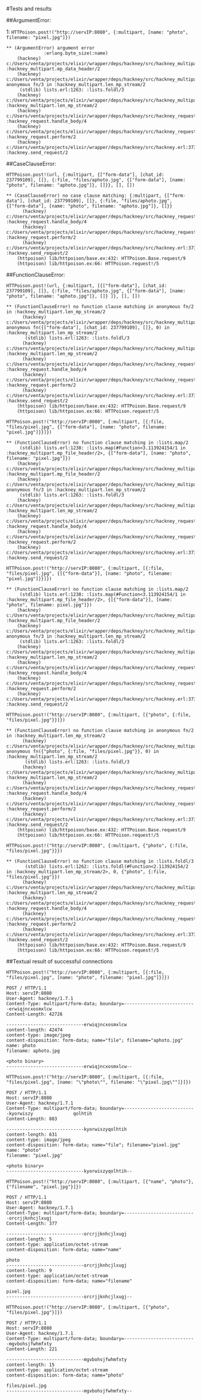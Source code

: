 #Tests and results

##ArgumentError:

1:
```HTTPoison.post!("http://servIP:8080", {:multipart, [name: "photo", filename: "pixel.jpg"]})```
```
** (ArgumentError) argument error
              :erlang.byte_size(:name)
    (hackney) c:/Users/venta/projects/elixir/wrapper/deps/hackney/src/hackney_multipart.erl:255: :hackney_multipart.mp_data_header/2
    (hackney) c:/Users/venta/projects/elixir/wrapper/deps/hackney/src/hackney_multipart.erl:177: anonymous fn/3 in :hackney_multipart.len_mp_stream/2
     (stdlib) lists.erl:1263: :lists.foldl/3
    (hackney) c:/Users/venta/projects/elixir/wrapper/deps/hackney/src/hackney_multipart.erl:159: :hackney_multipart.len_mp_stream/2
    (hackney) c:/Users/venta/projects/elixir/wrapper/deps/hackney/src/hackney_request.erl:319: :hackney_request.handle_body/4
    (hackney) c:/Users/venta/projects/elixir/wrapper/deps/hackney/src/hackney_request.erl:81: :hackney_request.perform/2
    (hackney) c:/Users/venta/projects/elixir/wrapper/deps/hackney/src/hackney.erl:373: :hackney.send_request/2
```

##CaseClauseError:

```HTTPoison.post!(url, {:multipart, {["form-data"], [chat_id: 237799109], []}, {:file, "files/aphoto.jpg", {["form-data"], [name: "photo", filename: "aphoto.jpg"]}, []}}, [], [])```

```
** (CaseClauseError) no case clause matching: {:multipart, {["form-data"], [chat_id: 237799109], []}, {:file, "files/aphoto.jpg", {["form-data"], [name: "photo", filename: "aphoto.jpg"]}, []}}
      (hackney) c:/Users/venta/projects/elixir/wrapper/deps/hackney/src/hackney_request.erl:314: :hackney_request.handle_body/4
      (hackney) c:/Users/venta/projects/elixir/wrapper/deps/hackney/src/hackney_request.erl:81: :hackney_request.perform/2
      (hackney) c:/Users/venta/projects/elixir/wrapper/deps/hackney/src/hackney.erl:373: :hackney.send_request/2
    (httpoison) lib/httpoison/base.ex:432: HTTPoison.Base.request/9
    (httpoison) lib/httpoison.ex:66: HTTPoison.request!/5
```

##FunctionClauseError:

```HTTPoison.post!(url, {:multipart, [{["form-data"], [chat_id: 237799109], []}, {:file, "files/aphoto.jpg", {["form-data"], [name: "photo", filename: "aphoto.jpg"]}, []} ]}, [], [])```

```
** (FunctionClauseError) no function clause matching in anonymous fn/2 in :hackney_multipart.len_mp_stream/2
      (hackney) c:/Users/venta/projects/elixir/wrapper/deps/hackney/src/hackney_multipart.erl:159: anonymous fn({["form-data"], [chat_id: 237799109], []}, 0) in :hackney_multipart.len_mp_stream/2
       (stdlib) lists.erl:1263: :lists.foldl/3
      (hackney) c:/Users/venta/projects/elixir/wrapper/deps/hackney/src/hackney_multipart.erl:159: :hackney_multipart.len_mp_stream/2
      (hackney) c:/Users/venta/projects/elixir/wrapper/deps/hackney/src/hackney_request.erl:319: :hackney_request.handle_body/4
      (hackney) c:/Users/venta/projects/elixir/wrapper/deps/hackney/src/hackney_request.erl:81: :hackney_request.perform/2
      (hackney) c:/Users/venta/projects/elixir/wrapper/deps/hackney/src/hackney.erl:373: :hackney.send_request/2
    (httpoison) lib/httpoison/base.ex:432: HTTPoison.Base.request/9
    (httpoison) lib/httpoison.ex:66: HTTPoison.request!/5
```

```HTTPoison.post!("http://servIP:8080", {:multipart, [{:file, "files/pixel.jpg", {["form-data"], [name: "photo", filename: "pixel.jpg"]}}]})```

```
** (FunctionClauseError) no function clause matching in :lists.map/2
     (stdlib) lists.erl:1238: :lists.map(#Function<3.113924154/1 in :hackney_multipart.mp_file_header/2>, {["form-data"], [name: "photo", filename: "pixel.jpg"]})
    (hackney) c:/Users/venta/projects/elixir/wrapper/deps/hackney/src/hackney_multipart.erl:235: :hackney_multipart.mp_file_header/2
    (hackney) c:/Users/venta/projects/elixir/wrapper/deps/hackney/src/hackney_multipart.erl:164: anonymous fn/3 in :hackney_multipart.len_mp_stream/2
     (stdlib) lists.erl:1263: :lists.foldl/3
    (hackney) c:/Users/venta/projects/elixir/wrapper/deps/hackney/src/hackney_multipart.erl:159: :hackney_multipart.len_mp_stream/2
    (hackney) c:/Users/venta/projects/elixir/wrapper/deps/hackney/src/hackney_request.erl:319: :hackney_request.handle_body/4
    (hackney) c:/Users/venta/projects/elixir/wrapper/deps/hackney/src/hackney_request.erl:81: :hackney_request.perform/2
    (hackney) c:/Users/venta/projects/elixir/wrapper/deps/hackney/src/hackney.erl:373: :hackney.send_request/2
```

```HTTPoison.post!("http://servIP:8080", {:multipart, [{:file, "files/pixel.jpg", {[{"form-data"}], [name: "photo", filename: "pixel.jpg"]}}]})```


```
** (FunctionClauseError) no function clause matching in :lists.map/2
     (stdlib) lists.erl:1238: :lists.map(#Function<3.113924154/1 in :hackney_multipart.mp_file_header/2>, {[{"form-data"}], [name: "photo", filename: pixel.jpg"]})
    (hackney) c:/Users/venta/projects/elixir/wrapper/deps/hackney/src/hackney_multipart.erl:235: :hackney_multipart.mp_file_header/2
    (hackney) c:/Users/venta/projects/elixir/wrapper/deps/hackney/src/hackney_multipart.erl:164: anonymous fn/3 in :hackney_multipart.len_mp_stream/2
     (stdlib) lists.erl:1263: :lists.foldl/3
    (hackney) c:/Users/venta/projects/elixir/wrapper/deps/hackney/src/hackney_multipart.erl:159: :hackney_multipart.len_mp_stream/2
    (hackney) c:/Users/venta/projects/elixir/wrapper/deps/hackney/src/hackney_request.erl:319: :hackney_request.handle_body/4
    (hackney) c:/Users/venta/projects/elixir/wrapper/deps/hackney/src/hackney_request.erl:81: :hackney_request.perform/2
    (hackney) c:/Users/venta/projects/elixir/wrapper/deps/hackney/src/hackney.erl:373: :hackney.send_request/2
```


```HTTPoison.post!("http://servIP:8080", {:multipart, [{"photo", {:file, "files/pixel.jpg"}}]})```

```
** (FunctionClauseError) no function clause matching in anonymous fn/2 in :hackney_multipart.len_mp_stream/2
      (hackney) c:/Users/venta/projects/elixir/wrapper/deps/hackney/src/hackney_multipart.erl:159: anonymous fn({"photo", {:file, "files/pixel.jpg"}}, 0) in :hackney_multipart.len_mp_stream/2
       (stdlib) lists.erl:1263: :lists.foldl/3
      (hackney) c:/Users/venta/projects/elixir/wrapper/deps/hackney/src/hackney_multipart.erl:159: :hackney_multipart.len_mp_stream/2
      (hackney) c:/Users/venta/projects/elixir/wrapper/deps/hackney/src/hackney_request.erl:319: :hackney_request.handle_body/4
      (hackney) c:/Users/venta/projects/elixir/wrapper/deps/hackney/src/hackney_request.erl:81: :hackney_request.perform/2
      (hackney) c:/Users/venta/projects/elixir/wrapper/deps/hackney/src/hackney.erl:373: :hackney.send_request/2
    (httpoison) lib/httpoison/base.ex:432: HTTPoison.Base.request/9
    (httpoison) lib/httpoison.ex:66: HTTPoison.request!/5
```

```HTTPoison.post!("http://servIP:8080", {:multipart, {"photo", {:file, "files/pixel.jpg"}}})```

```
** (FunctionClauseError) no function clause matching in :lists.foldl/3
       (stdlib) lists.erl:1262: :lists.foldl(#Function<2.113924154/2 in :hackney_multipart.len_mp_stream/2>, 0, {"photo", {:file, "files/pixel.jpg"}})
      (hackney) c:/Users/venta/projects/elixir/wrapper/deps/hackney/src/hackney_multipart.erl:159: :hackney_multipart.len_mp_stream/2
      (hackney) c:/Users/venta/projects/elixir/wrapper/deps/hackney/src/hackney_request.erl:319: :hackney_request.handle_body/4
      (hackney) c:/Users/venta/projects/elixir/wrapper/deps/hackney/src/hackney_request.erl:81: :hackney_request.perform/2
      (hackney) c:/Users/venta/projects/elixir/wrapper/deps/hackney/src/hackney.erl:373: :hackney.send_request/2
    (httpoison) lib/httpoison/base.ex:432: HTTPoison.Base.request/9
    (httpoison) lib/httpoison.ex:66: HTTPoison.request!/5
```

##Textual result of successful connections

```HTTPoison.post!("http://servIP:8080", {:multipart, [{:file, "files/pixel.jpg", [name: "photo", filename: "pixel.jpg"]}]})```

```
POST / HTTP/1.1
Host: servIP:8080
User-Agent: hackney/1.7.1
Content-Type: multipart/form-data; boundary=---------------------------erwiqjncxosmxlcw
Content-Length: 42726

-----------------------------erwiqjncxosmxlcw
content-length: 42474
content-type: image/jpeg
content-disposition: form-data; name="file"; filename="aphoto.jpg"
name: photo
filename: aphoto.jpg

<photo binary>
-----------------------------erwiqjncxosmxlcw--
```

```HTTPoison.post!("http://servIP:8080", {:multipart, [{:file, "files/pixel.jpg", [name: "\"photo\"", filename: "\"pixel.jpg\""]}]})```

```
POST / HTTP/1.1
Host: servIP:8080
User-Agent: hackney/1.7.1
Content-Type: multipart/form-data; boundary=---------------------------kyorwiszy               qolhtih
Content-Length: 883

-----------------------------kyorwiszyqolhtih
content-length: 631
content-type: image/jpeg
content-disposition: form-data; name="file"; filename="pixel.jpg"
name: "photo"
filename: "pixel.jpg"

<photo binary>
-----------------------------kyorwiszyqolhtih--
```

```HTTPoison.post!("http://servIP:8080", {:multipart, [{"name", "photo"}, {"filename", "pixel.jpg"}]})```

```
POST / HTTP/1.1
Host: servIP:8080
User-Agent: hackney/1.7.1
Content-Type: multipart/form-data; boundary=---------------------------orcrjjknhcjlxugj
Content-Length: 377

-----------------------------orcrjjknhcjlxugj
content-length: 5
content-type: application/octet-stream
content-disposition: form-data; name="name"

photo
-----------------------------orcrjjknhcjlxugj
content-length: 9
content-type: application/octet-stream
content-disposition: form-data; name="filename"

pixel.jpg
-----------------------------orcrjjknhcjlxugj--
```

```HTTPoison.post!("http://servIP:8080", {:multipart, [{"photo", "files/pixel.jpg"}]})```

```
POST / HTTP/1.1
Host: servIP:8080
User-Agent: hackney/1.7.1
Content-Type: multipart/form-data; boundary=---------------------------mgvbohsjfwhmfxty
Content-Length: 221

-----------------------------mgvbohsjfwhmfxty
content-length: 15
content-type: application/octet-stream
content-disposition: form-data; name="photo"

files/pixel.jpg
-----------------------------mgvbohsjfwhmfxty--
```

